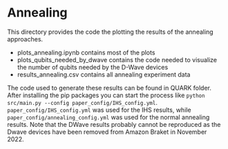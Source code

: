 # Annealing

This directory provides the code the plotting the results of the annealing approaches.
* plots_annealing.ipynb contains most of the plots
* plots_qubits_needed_by_dwave contains the code needed to visualize the number of qubits needed by the D-Wave devices
* results_annealing.csv contains all annealing experiment data

The code used to generate these results can be found in QUARK folder. After installing the pip packages you can start the process like ``python src/main.py --config paper_config/IHS_config.yml``.
``paper_config/IHS_config.yml`` was used for the IHS results, while ``paper_config/annealing_config.yml`` was used for the normal annealing results.
Note that the DWave results probably cannot be reproduced as the Dwave devices have been removed from Amazon Braket in November 2022.
